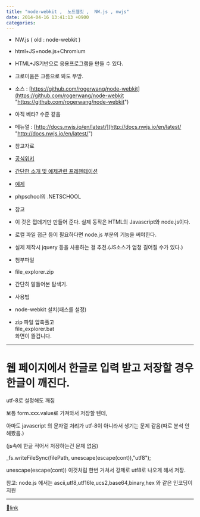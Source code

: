 ```yaml
---
title: "node-webkit ,  노드웹킷 ,  NW.js , nwjs"
date: 2014-04-16 13:41:13 +0900
categories: 
---
```

  

- NW.js ( old : node-webkit )
- html+JS+node.js+Chromium
- HTML+JS기반으로 응용프로그램을 만들 수 있다.
- 크로미움은 크롬으로 봐도 무방.
- 소스 : [https://github.com/rogerwang/node-webkit](https://github.com/rogerwang/node-webkit "https://github.com/rogerwang/node-webkit")
- 아직 베타? 수준 같음
- 메뉴얼 : [http://docs.nwjs.io/en/latest/](http://docs.nwjs.io/en/latest/ "http://docs.nwjs.io/en/latest/")

- 참고자료
- [공식위키](https://github.com/rogerwang/node-webkit/wiki "공식위키")
- [간단한 소개 및 예제관련 프레젠테이션](http://www.slideshare.net/ukjinplant/node-webkit-32736350 "간단한 소개 및 예제관련&nbsp;프레젠테이션")
- [예제](https://github.com/composite/NodePlatform "예제")
- phpschool의 .NETSCHOOL


- 참고
- 이 것은 껍데기만 만들어 준다. 실제 동작은 HTML의 Javascript와 node.js이다.
- 로컬 파일 접근 등이 필요하다면 node.js 부분의 기능을 써야한다.

- 실제 제작시 jquery 등을 사용하는 걸 추천.(JS소스가 엄청 길어질 수가 있다.)

- 첨부파일
- file_explorer.zip
- 간단히 말들어본 탐색기.
- 사용법
- node-webkit 설치(패스를 설정)
- zip 파일 압축풀고   
file_explorer.bat  
화면이 뜰겁니다.




- - - - - -

# 웹 페이지에서 한글로 입력 받고 저장할 경우 한글이 깨진다.

utf-8로 설정해도 깨짐

보통 form.xxx.value로 가져와서 저장할 텐데,

아마도 javascript 의 문자열 처리가 utf-8이 아니라서 생기는 문제 같음(따로 분석 안해봤음.)

(js속에 한글 적어서 저장하는건 문제 없음)

_fs.writeFileSync(filePath, unescape(escape(cont)),"utf8");

unescape(escape(cont)) 이것처럼 한번 거쳐서 강제로 utf8로 나오게 해서 저장.

  


참고: node.js 에서는 ascii,utf8,utf16le,ucs2,base64,binary,hex 와 같은 인코딩이 지원

  


  ***
[🔗link](http://www.mins01.com/mh/tech/read/873)
